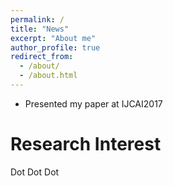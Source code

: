 ```yaml
---
permalink: /
title: "News"
excerpt: "About me"
author_profile: true
redirect_from: 
  - /about/
  - /about.html
---
```


* Presented my paper at IJCAI2017

Research Interest
======
Dot Dot Dot
